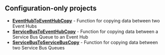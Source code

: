 ## Configuration-only projects

* **[EventHubToEventHubCopy](./EventHubToEventHubCopy)** - Function for copying data between two Event Hubs
* **[ServiceBusToEventHubCopy](./ServiceBusToEventHubCopy)** - Function for copying data between a Service Bus Queue to an Event Hub
* **[ServiceBusToServiceBusCopy](./ServiceBusToServiceBusCopy)** - Function for copying data between two Service Bus Queues